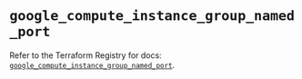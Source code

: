 # `google_compute_instance_group_named_port`

Refer to the Terraform Registry for docs: [`google_compute_instance_group_named_port`](https://registry.terraform.io/providers/hashicorp/google-beta/6.45.0/docs/resources/google_compute_instance_group_named_port).
